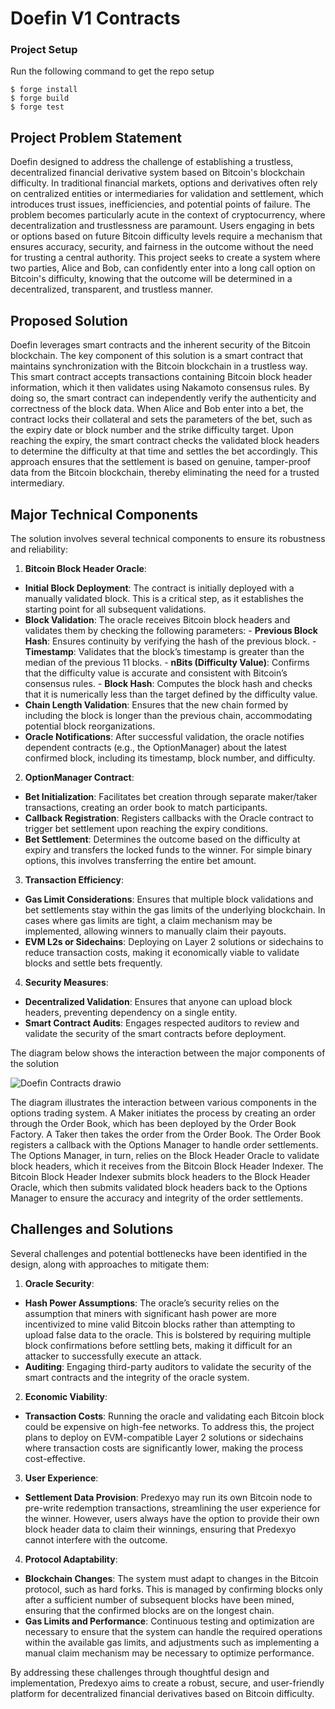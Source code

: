 # Doefin V1 Contracts

### Project Setup
Run the following command to get the repo setup
```shell
$ forge install
$ forge build
$ forge test
```

## Project Problem Statement

Doefin designed to address the challenge of establishing a trustless, decentralized financial derivative system based on
Bitcoin's blockchain difficulty. In traditional financial markets, options and derivatives often rely on centralized
entities or intermediaries for validation and settlement, which introduces trust issues, inefficiencies, and potential
points of failure. The problem becomes particularly acute in the context of cryptocurrency, where decentralization and
trustlessness are paramount. Users engaging in bets or options based on future Bitcoin difficulty levels require a
mechanism that ensures accuracy, security, and fairness in the outcome without the need for trusting a central
authority. This project seeks to create a system where two parties, Alice and Bob, can confidently enter into a long
call option on Bitcoin's difficulty, knowing that the outcome will be determined in a decentralized, transparent, and
trustless manner.

## Proposed Solution

Doefin leverages smart contracts and the inherent security of the Bitcoin blockchain. The key component of this solution
is a smart contract that maintains synchronization with the Bitcoin blockchain in a trustless way. This smart contract
accepts transactions containing Bitcoin block header information, which it then validates using Nakamoto consensus
rules. By doing so, the smart contract can independently verify the authenticity and correctness of the block data. When
Alice and Bob enter into a bet, the contract locks their collateral and sets the parameters of the bet, such as the
expiry date or block number and the strike difficulty target. Upon reaching the expiry, the smart contract checks the
validated block headers to determine the difficulty at that time and settles the bet accordingly. This approach ensures
that the settlement is based on genuine, tamper-proof data from the Bitcoin blockchain, thereby eliminating the need for
a trusted intermediary.

## Major Technical Components

The solution involves several technical components to ensure its robustness and reliability:

1. **Bitcoin Block Header Oracle**:

- **Initial Block Deployment**: The contract is initially deployed with a manually validated block. This is a critical
  step, as it establishes the starting point for all subsequent validations.
- **Block Validation**: The oracle receives Bitcoin block headers and validates them by checking the following
  parameters: - **Previous Block Hash**: Ensures continuity by verifying the hash of the previous block. -
  **Timestamp**: Validates that the block’s timestamp is greater than the median of the previous 11 blocks. - **nBits
  (Difficulty Value)**: Confirms that the difficulty value is accurate and consistent with Bitcoin’s consensus rules. -
  **Block Hash**: Computes the block hash and checks that it is numerically less than the target defined by the
  difficulty value.
- **Chain Length Validation**: Ensures that the new chain formed by including the block is longer than the previous
  chain, accommodating potential block reorganizations.
- **Oracle Notifications**: After successful validation, the oracle notifies dependent contracts (e.g., the
  OptionManager) about the latest confirmed block, including its timestamp, block number, and difficulty.

2. **OptionManager Contract**:

- **Bet Initialization**: Facilitates bet creation through separate maker/taker transactions, creating an order book to
  match participants.
- **Callback Registration**: Registers callbacks with the Oracle contract to trigger bet settlement upon reaching the
  expiry conditions.
- **Bet Settlement**: Determines the outcome based on the difficulty at expiry and transfers the locked funds to the
  winner. For simple binary options, this involves transferring the entire bet amount.

3. **Transaction Efficiency**:

- **Gas Limit Considerations**: Ensures that multiple block validations and bet settlements stay within the gas limits
  of the underlying blockchain. In cases where gas limits are tight, a claim mechanism may be implemented, allowing
  winners to manually claim their payouts.
- **EVM L2s or Sidechains**: Deploying on Layer 2 solutions or sidechains to reduce transaction costs, making it
  economically viable to validate blocks and settle bets frequently.

4. **Security Measures**:

- **Decentralized Validation**: Ensures that anyone can upload block headers, preventing dependency on a single entity.
- **Smart Contract Audits**: Engages respected auditors to review and validate the security of the smart contracts
  before deployment.

The diagram below shows the interaction between the major components of the solution

![Doefin Contracts drawio](https://github.com/Doefin/v1-core/assets/17001801/f3573c67-5fa4-423f-a5b2-6be32a16195c)

The diagram illustrates the interaction between various components in the options trading system. A Maker initiates the
process by creating an order through the Order Book, which has been deployed by the Order Book Factory. A Taker then
takes the order from the Order Book. The Order Book registers a callback with the Options Manager to handle order
settlements. The Options Manager, in turn, relies on the Block Header Oracle to validate block headers, which it
receives from the Bitcoin Block Header Indexer. The Bitcoin Block Header Indexer submits block headers to the Block
Header Oracle, which then submits validated block headers back to the Options Manager to ensure the accuracy and
integrity of the order settlements.

## Challenges and Solutions

Several challenges and potential bottlenecks have been identified in the design, along with approaches to mitigate them:

1. **Oracle Security**:

- **Hash Power Assumptions**: The oracle’s security relies on the assumption that miners with significant hash power are
  more incentivized to mine valid Bitcoin blocks rather than attempting to upload false data to the oracle. This is
  bolstered by requiring multiple block confirmations before settling bets, making it difficult for an attacker to
  successfully execute an attack.
- **Auditing**: Engaging third-party auditors to validate the security of the smart contracts and the integrity of the
  oracle system.

2. **Economic Viability**:

- **Transaction Costs**: Running the oracle and validating each Bitcoin block could be expensive on high-fee networks.
  To address this, the project plans to deploy on EVM-compatible Layer 2 solutions or sidechains where transaction costs
  are significantly lower, making the process cost-effective.

3. **User Experience**:

- **Settlement Data Provision**: Predexyo may run its own Bitcoin node to pre-write redemption transactions,
  streamlining the user experience for the winner. However, users always have the option to provide their own block
  header data to claim their winnings, ensuring that Predexyo cannot interfere with the outcome.

4. **Protocol Adaptability**:

- **Blockchain Changes**: The system must adapt to changes in the Bitcoin protocol, such as hard forks. This is managed
  by confirming blocks only after a sufficient number of subsequent blocks have been mined, ensuring that the confirmed
  blocks are on the longest chain.
- **Gas Limits and Performance**: Continuous testing and optimization are necessary to ensure that the system can handle
  the required operations within the available gas limits, and adjustments such as implementing a manual claim mechanism
  may be necessary to optimize performance.

By addressing these challenges through thoughtful design and implementation, Predexyo aims to create a robust, secure,
and user-friendly platform for decentralized financial derivatives based on Bitcoin difficulty.
